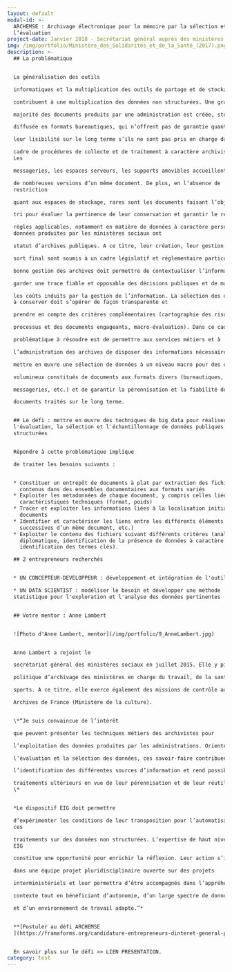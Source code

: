 ```yaml
---
layout: default
modal-id: >-
  ARCHEMSE : Archivage électronique pour la mémoire par la sélection et
  l’évaluation
project-date: Janvier 2018 - Secrétariat général auprès des ministères sociaux
img: /img/portfolio/Ministère_des_Solidarités_et_de_la_Santé_(2017).png
description: >-
  ## La problématique


  La généralisation des outils

  informatiques et la multiplication des outils de partage et de stockage

  contribuent à une multiplication des données non structurées. Une grande

  majorité des documents produits par une administration est créée, stockée, et

  diffusée en formats bureautiques, qui n’offrent pas de garantie quant à

  leur lisibilité sur le long terme s’ils ne sont pas pris en charge dans le

  cadre de procédures de collecte et de traitement à caractère archivistique.
  Les

  messageries, les espaces serveurs, les supports amovibles accueillent souvent

  de nombreuses versions d’un même document. De plus, en l’absence de
  restriction

  quant aux espaces de stockage, rares sont les documents faisant l’objet d’un

  tri pour évaluer la pertinence de leur conservation et garantir le respect des

  règles applicables, notamment en matière de données à caractère personnel. Les
  données produites par les ministères sociaux ont

  statut d’archives publiques. A ce titre, leur création, leur gestion et leur

  sort final sont soumis à un cadre législatif et réglementaire particulier. Une

  bonne gestion des archives doit permettre de contextualiser l’information, de

  garder une trace fiable et opposable des décisions publiques et de maîtriser

  les coûts induits par la gestion de l’information. La sélection des documents
  à conserver doit s’opérer de façon transparente et

  prendre en compte des critères complémentaires (cartographie des risques, des

  processus et des documents engageants, macro-évaluation). Dans ce cadre, la

  problématique à résoudre est de permettre aux services métiers et à

  l’administration des archives de disposer des informations nécessaires pour

  mettre en œuvre une sélection de données à un niveau macro pour des ensembles

  volumineux constitués de documents aux formats divers (bureautiques,

  messageries, etc.) et de garantir la pérennisation et la fiabilité des

  documents traités sur le long terme.


  ## Le défi : mettre en œuvre des techniques de big data pour réaliser
  l'évaluation, la sélection et l'échantillonnage de données publiques non
  structurées


  Répondre à cette problématique implique

  de traiter les besoins suivants :


  * Constituer un entrepôt de documents à plat par extraction des fichiers
    contenus dans des ensembles documentaires aux formats variés
  * Exploiter les métadonnées de chaque document, y compris celles liées au
    caractéristiques techniques (format, poids)
  * Tracer et exploiter les informations liées à la localisation initiale des
    documents
  * Identifier et caractériser les liens entre les différents éléments (versions
    successives d’un même document, etc.)
  * Exploiter le contenu des fichiers suivant différents critères (analyse
    diplomatique, identification de la présence de données à caractère personnel,
    identification des termes clés).

  ## 2 entrepreneurs recherchés


  * UN CONCEPTEUR-DEVELOPPEUR : développement et intégration de l'outil

  * UN DATA SCIENTIST : modéliser le besoin et développer une méthode
  statistique pour l'exploration et l'analyse des données pertinentes


  ## Votre mentor : Anne Lambert


  ![Photo d'Anne Lambert, mentor](/img/portfolio/9_AnneLambert.jpg)


  Anne Lambert a rejoint le

  secrétariat général des ministères sociaux en juillet 2015. Elle y pilote la

  politique d’archivage des ministères en charge du travail, de la santé et des

  sports. A ce titre, elle exerce également des missions de contrôle au nom des

  Archives de France (Ministère de la culture).


  \*“Je suis convaincue de l’intérêt

  que peuvent présenter les techniques métiers des archivistes pour

  l’exploitation des données produites par les administrations. Orientée vers

  l’évaluation et la sélection des données, ces savoir-faire contribuent à

  l’identification des différentes sources d’information et rend possible des

  traitements ultérieurs en vue de leur pérennisation et de leur réutilisation.
  \*


  *Le dispositif EIG doit permettre

  d’expérimenter les conditions de leur transposition pour l’automatisation de
  ces

  traitements sur des données non structurées. L’expertise de haut niveau des
  EIG

  constitue une opportunité pour enrichir la réflexion. Leur action s’inscrira

  dans une équipe projet pluridisciplinaire ouverte sur des projets

  interministériels et leur permettra d’être accompagnés dans l’appréhension du

  contexte tout en bénéficiant d’autonomie, d’un large spectre de données tests

  et d’un environnement de travail adapté.”*


  **[Postuler au défi ARCHEMSE
  ](https://framaforms.org/candidature-entrepreneurs-dinteret-general-promo-2-1501592391)**


  En savoir plus sur le défi >> LIEN PRESENTATION.
category: test
---
```






